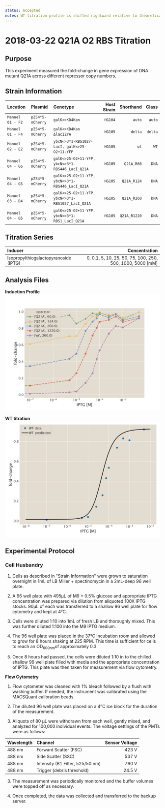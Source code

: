 ```yaml
---
status: Accepted
notes: WT titration profile is shifted rightward relative to theoretical prediction
---
```


# 2018-03-22 Q21A O2 RBS Titration

## Purpose
This experiment measured the fold-change in gene expression of DNA mutant Q21A across different repressor copy numbers.

## Strain Information

| Location | Plasmid | Genotype | Host Strain | Shorthand | Class |
| :------- | :------ | :------- | ----------: | --------: | -----:| 
| `Manuel 01 - F2` | `pZS4*5-mCherry` |  `galK<>KD4Kan` | `HG104` | `auto` | `auto`|
| `Manuel 01 - F4` | `pZS4*5-mCherry` | `galK<>KD4Kan ΔlacIZYA` | `HG105` | `delta`| `delta`|
| `Manuel 02 - E2` | `pZS4*5-mCherry` | `ybcN<>3*1-RBS1027-LacI, galK<>25-O2+11-YFP` | `HG105` | `wt` | `WT`|
| `Manuel 04 - G6` | `pZS4*5-mCherry` | `galK<>25-O2+11-YFP, ybcN<>3*1-RBS446_LacI_Q21A` | `HG105` | `Q21A_R60` | `DNA`|
| `Manuel 04 - G5` | `pZS4*5-mCherry` | `galK<>25-O2+11-YFP, ybcN<>3*1-RBS446_LacI_Q21A` | `HG105` | `Q21A_R124` | `DNA`|
| `Manuel 03 - D4` | `pZS4*5-mCherry` | `galK<>25-O2+11-YFP, ybcN<>3*1-RBS1027_LacI_Q21A` | `HG105` | `Q21A_R260` | `DNA`|
| `Manuel 04 - G5` | `pZS4*5-mCherry` | `galK<>25-O2+11-YFP, ybcN<>3*1-RBS1_LacI_Q21A` | `HG105` | `Q21A_R1220` | `DNA`|

## Titration Series
| Inducer | Concentration |
| :------ | ------------: |
| Isopropylthiogalactopyranoside (IPTG) | 0, 0.1, 5, 10, 25, 50, 75, 100, 250, 500, 1000, 5000  [mM] |

## Analysis Files

**Induction Profile**
![](output/20180322_r1_DNA_fold_change_curve.png)

**WT titration**
![](output/20180322_r1_DNA_WT_titration.png)

## Experimental Protocol

### Cell Husbandry

1. Cells as described in "Strain Information" were grown to saturation overnight in 1mL of LB Miller + spectinomycin in a 2mL-deep 96 well plate.

2. A 96 well plate with 495µL of M9 + 0.5% glucose and appropriate IPTG concentration was prepared via dilution from aliquoted 100X IPTG stocks. 90µL of each  was transferred to a shallow 96 well plate for flow cytometry and kept at 4°C.

3. Cells were diluted 1:10 into 1mL of fresh LB and thoroughly mixed. This was further diluted 1:100 into the M9 IPTG medium.

4. The 96 well plate was placed in the 37°C incubation room and allowed to grow for 8 hours shaking at 225 RPM. This time is sufficient for cells to reach an  OD<sub>600nm</sub>of approximately 0.3

5.  Once 8 hours had passed, the cells were diluted 1:10 in to the chilled shallow 96 well plate filled with media and the appropriate concentration of IPTG. This plate was then taken for measurement via flow cytometry.


**Flow Cytometry**
1. Flow cytometer was cleaned with 1% bleach followed by a flush with washing buffer. If needed, the instrument was calibrated using the MACSQuant calibration beads.
 
2. The diluted 96 well plate was placed on a 4°C ice block for the duration of the measurement. 

2. Aliquots of 80 µL were withdrawn from each well, gently mixed, and analyzed for 100,000
individual events. The voltage settings of the PMTs were as follows:

| Wavelength | Channel | Sensor Voltage|
|:---|:---|---:|
| 488 nm | Forward Scatter (FSC) | 423 V|
| 488 nm   | Side Scatter (SSC) | 537 V|
| 488 nm | Intensity (B1 Filter, 525/50 nm) | 790 V|
| 488 nm | Trigger (debris threshold) | 24.5 V|

3. The measurement was periodically monitored and the buffer volumes were topped
off as necessary.

4. Once completed, the data was collected and transferred to the backup server.
